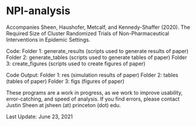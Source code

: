 # NPI-analysis
Accompanies Sheen, Haushofer, Metcalf, and Kennedy-Shaffer (2020). The Required Size of Cluster Randomized Trials of Non-Pharmaceutical Interventions in Epidemic Settings.

Code:
Folder 1: generate_results (scripts used to generate results of paper)
Folder 2: generate_tables (scripts used to generate tables of paper)
Folder 3: create_figures (scripts used to create figures of paper)

Code Output:
Folder 1: res (simulation results of paper)
Folder 2: tables (tables of paper)
Folder 3: figs (figures of paper)

These programs are a work in progress, as we work to improve usability, error-catching, and speed of analysis. If you find errors, please contact Justin Sheen at jsheen (at) princeton (dot) edu.

Last Update: June 23, 2021